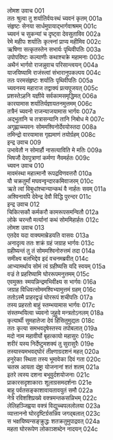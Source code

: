 लोमश उवाच	001  
ततः श्रुत्वा तु शर्यातिर्वयःस्थं च्यवनं कृतम्	001a  
संहृष्टः सेनया सार्धमुपायाद्भार्गवाश्रमम्	001c  
च्यवनं च सुकन्यां च दृष्ट्वा देवसुताविव	002a  
रेमे महीपः शर्यातिः कृत्स्नां प्राप्य महीमिव	002c  
ऋषिणा सत्कृतस्तेन सभार्यः पृथिवीपतिः	003a  
उपोपविष्टः कल्याणीः कथाश्चक्रे महामनाः	003c  
अथैनं भार्गवो राजन्नुवाच परिसान्त्वयन्	004a  
याजयिष्यामि राजंस्त्वां संभारानुपकल्पय	004c  
ततः परमसंहृष्टः शर्यातिः पृथिवीपतिः	005a  
च्यवनस्य महाराज तद्वाक्यं प्रत्यपूजयत्	005c  
प्रशस्तेऽहनि यज्ञीये सर्वकामसमृद्धिमत्	006a  
कारयामास शर्यातिर्यज्ञायतनमुत्तमम्	006c  
तत्रैनं च्यवनो राजन्याजयामास भार्गवः	007a  
अद्भुतानि च तत्रासन्यानि तानि निबोध मे	007c  
अगृह्णाच्च्यवनः सोममश्विनोर्देवयोस्तदा	008a  
तमिन्द्रो वारयामास गृह्यमाणं तयोर्ग्रहम्	008c  
इन्द्र उवाच	009  
उभावेतौ न सोमार्हौ नासत्याविति मे मतिः	009a  
भिषजौ देवपुत्राणां कर्मणा नैवमर्हतः	009c  
च्यवन उवाच	010  
मावमंस्था महात्मानौ रूपद्रविणवत्तरौ	010a  
यौ चक्रतुर्मां मघवन्वृन्दारकमिवाजरम्	010c  
ऋते त्वां विबुधांश्चान्यान्कथं वै नार्हतः सवम्	011a  
अश्विनावपि देवेन्द्र देवौ विद्धि पुरन्दर	011c  
इन्द्र उवाच	012  
चिकित्सकौ कर्मकरौ कामरूपसमन्वितौ	012a  
लोके चरन्तौ मर्त्यानां कथं सोममिहार्हतः	012c  
लोमश उवाच	013  
एतदेव यदा वाक्यमाम्रेडयति वासवः	013a  
अनादृत्य ततः शक्रं ग्रहं जग्राह भार्गवः	013c  
ग्रहीष्यन्तं तु तं सोममश्विनोरुत्तमं तदा	014a  
समीक्ष्य बलभिद्देव इदं वचनमब्रवीत्	014c  
आभ्यामर्थाय सोमं त्वं ग्रहीष्यसि यदि स्वयम्	015a  
वज्रं ते प्रहरिष्यामि घोररूपमनुत्तमम्	015c  
एवमुक्तः स्मयन्निन्द्रमभिवीक्ष्य स भार्गवः	016a  
जग्राह विधिवत्सोममश्विभ्यामुत्तमं ग्रहम्	016c  
ततोऽस्मै प्राहरद्वज्रं घोररूपं शचीपतिः	017a  
तस्य प्रहरतो बाहुं स्तम्भयामास भार्गवः	017c  
संस्तम्भयित्वा च्यवनो जुहुवे मन्त्रतोऽनलम्	018a  
कृत्यार्थी सुमहातेजा देवं हिंसितुमुद्यतः	018c  
ततः कृत्या समभवदृषेस्तस्य तपोबलात्	019a  
मदो नाम महावीर्यो बृहत्कायो महासुरः	019c  
शरीरं यस्य निर्देष्टुमशक्यं तु सुरासुरैः	019e  
तस्यास्यमभवद्घोरं तीक्ष्णाग्रदशनं महत्	020a  
हनुरेका स्थिता तस्य भूमावेका दिवं गता	020c  
चतस्र आयता दंष्ट्रा योजनानां शतं शतम्	021a  
इतरे त्वस्य दशना बभूवुर्दशयोजनाः	021c  
प्राकारसदृशाकाराः शूलाग्रसमदर्शनाः	021e  
बाहू पर्वतसङ्काशावायतावयुतं समौ	022a  
नेत्रे रविशशिप्रख्ये वक्त्रमन्तकसन्निभम्	022c  
लेलिहञ्जिह्वया वक्त्रं विद्युच्चपललोलया	023a  
व्यात्ताननो घोरदृष्टिर्ग्रसन्निव जगद्बलात्	023c  
स भक्षयिष्यन्सङ्क्रुद्धः शतक्रतुमुपाद्रवत्	024a  
महता घोररूपेण लोकाञ्शब्देन नादयन्	024c  
